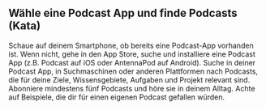 ## Wähle eine Podcast App und finde Podcasts (Kata)

Schaue auf deinem Smartphone, ob bereits eine Podcast-App vorhanden ist. Wenn nicht, gehe in den App Store, suche und installiere eine Podcast App (z.B. Podcast auf iOS oder AntennaPod auf Android). Suche in deiner Podcast App, in Suchmaschinen oder anderen Plattformen nach Podcasts, die für deine Ziele, Wissensgebiete, Aufgaben und Projekt relevant sind. Abonniere mindestens fünf Podcasts und höre sie in deinem Alltag. Achte auf Beispiele, die dir für einen eigenen Podcast gefallen würden.
